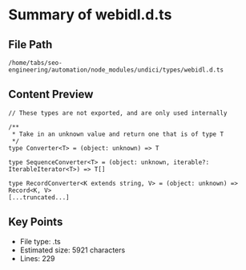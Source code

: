 # Summary of webidl.d.ts
  
## File Path
`/home/tabs/seo-engineering/automation/node_modules/undici/types/webidl.d.ts`

## Content Preview
```
// These types are not exported, and are only used internally

/**
 * Take in an unknown value and return one that is of type T
 */
type Converter<T> = (object: unknown) => T

type SequenceConverter<T> = (object: unknown, iterable?: IterableIterator<T>) => T[]

type RecordConverter<K extends string, V> = (object: unknown) => Record<K, V>
[...truncated...]
```

## Key Points
- File type: .ts
- Estimated size: 5921 characters
- Lines: 229
